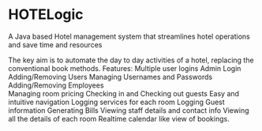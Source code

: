 # HOTELogic
A Java based Hotel management system that streamlines hotel operations and save time and resources


The key aim is to automate the day to day activities of a hotel, replacing the conventional book methods. 
Features:
  Multiple user logins
  Admin Login
    Adding/Removing Users
    Managing Usernames and Passwords
    Adding/Removing Employees	
    Managing room pricing
  Checking in and Checking out guests
  Easy and intuitive navigation
  Logging services for each room
  Logging Guest information
  Generating Bills
  Viewing staff details and contact info
  Viewing all the details of each room
  Realtime calendar like view of bookings.
